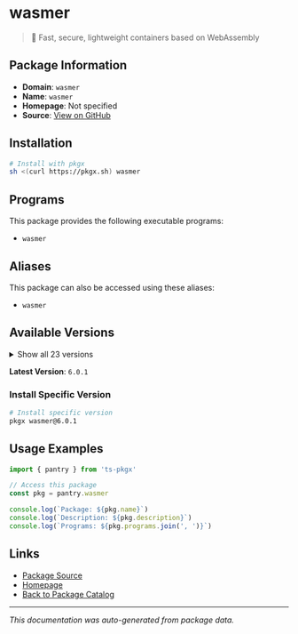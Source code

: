 # wasmer

> 🚀 Fast, secure, lightweight containers based on WebAssembly

## Package Information

- **Domain**: `wasmer`
- **Name**: `wasmer`
- **Homepage**: Not specified
- **Source**: [View on GitHub](https://github.com/pkgxdev/pantry/tree/main/projects/wasmer.io/package.yml)

## Installation

```bash
# Install with pkgx
sh <(curl https://pkgx.sh) wasmer
```

## Programs

This package provides the following executable programs:

- `wasmer`

## Aliases

This package can also be accessed using these aliases:

- `wasmer`

## Available Versions

<details>
<summary>Show all 23 versions</summary>

- `6.0.1`, `6.0.0`, `5.0.4`, `5.0.3`, `5.0.2`
- `5.0.1`, `5.0.0`, `4.4.0`, `4.3.7`, `4.3.6`
- `4.3.5`, `4.3.4`, `4.3.3`, `4.3.2`, `4.3.1`
- `4.3.0`, `4.2.8`, `4.2.7`, `4.2.6`, `4.2.5`
- `4.2.4`, `4.2.3`, `4.2.2`

</details>

**Latest Version**: `6.0.1`

### Install Specific Version

```bash
# Install specific version
pkgx wasmer@6.0.1
```

## Usage Examples

```typescript
import { pantry } from 'ts-pkgx'

// Access this package
const pkg = pantry.wasmer

console.log(`Package: ${pkg.name}`)
console.log(`Description: ${pkg.description}`)
console.log(`Programs: ${pkg.programs.join(', ')}`)
```

## Links

- [Package Source](https://github.com/pkgxdev/pantry/tree/main/projects/wasmer.io/package.yml)
- [Homepage](#)
- [Back to Package Catalog](../package-catalog.md)

---

*This documentation was auto-generated from package data.*
